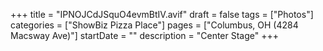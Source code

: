 +++
title = "IPNOJCdJSquO4evmBtIV.avif"
draft = false
tags = ["Photos"]
categories = ["ShowBiz Pizza Place"]
pages = ["Columbus, OH (4284 Macsway Ave)"]
startDate = ""
description = "Center Stage"
+++
